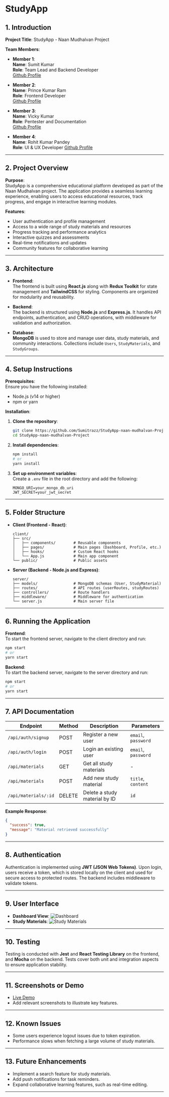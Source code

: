 # StudyApp


## 1. Introduction


**Project Title**: StudyApp - Naan Mudhalvan Project


**Team Members**:
- **Member 1**:  
  **Name**: Sumit Kumar  
  **Role**: Team Lead and Backend Developer  
  [Github Profile](https://github.com/Sumitrazz)


- **Member 2**:  
  **Name**: Prince Kumar Ram  
  **Role**: Frontend Developer  
  [Github Profile](https://github.com/princekumarram)


- **Member 3**:  
  **Name**: Vicky Kumar  
  **Role**: Pentester and Documentation  
  [Github Profile](https://github.com/pwnb0y)


- **Member 4**:  
  **Name**: Rohit Kumar Pandey  
  **Role**: UI & UX Developer
  [Github Profile](https://github.com/rohitkumar-pandey)


---


## 2. Project Overview


**Purpose**:  
StudyApp is a comprehensive educational platform developed as part of the Naan Mudhalvan project. The application provides a seamless learning experience, enabling users to access educational resources, track progress, and engage in interactive learning modules.


**Features**:
- User authentication and profile management
- Access to a wide range of study materials and resources
- Progress tracking and performance analytics
- Interactive quizzes and assessments
- Real-time notifications and updates
- Community features for collaborative learning


---


## 3. Architecture


- **Frontend**:  
  The frontend is built using **React.js** along with **Redux Toolkit** for state management and **TailwindCSS** for styling. Components are organized for modularity and reusability.


- **Backend**:  
  The backend is structured using **Node.js** and **Express.js**. It handles API endpoints, authentication, and CRUD operations, with middleware for validation and authorization.


- **Database**:  
  **MongoDB** is used to store and manage user data, study materials, and community interactions. Collections include `Users`, `StudyMaterials`, and `StudyGroups`.


---


## 4. Setup Instructions


**Prerequisites**:  
Ensure you have the following installed:
- Node.js (v14 or higher)
- npm or yarn


**Installation**:
1. **Clone the repository**:
   ```bash
   git clone https://github.com/Sumitrazz/StudyApp-naan-mudhalvan-Project.git
   cd StudyApp-naan-mudhalvan-Project
   ```


2. **Install dependencies**:
   ```bash
   npm install
   # or
   yarn install
   ```


3. **Set up environment variables**:  
   Create a `.env` file in the root directory and add the following:
   ```plaintext
   MONGO_URI=your_mongo_db_uri
   JWT_SECRET=your_jwt_secret
   ```


---


## 5. Folder Structure


- **Client (Frontend - React)**:
  ```
  client/
  ├── src/
  │   ├── components/        # Reusable components
  │   ├── pages/             # Main pages (Dashboard, Profile, etc.)
  │   ├── hooks/             # Custom React hooks
  │   └── App.js             # Main app component
  └── public/                # Public assets
  ```


- **Server (Backend - Node.js and Express)**:
  ```
  server/
  ├── models/                # MongoDB schemas (User, StudyMaterial)
  ├── routes/                # API routes (userRoutes, studyRoutes)
  ├── controllers/           # Route handlers
  ├── middleware/            # Middleware for authentication
  └── server.js              # Main server file
  ```


---


## 6. Running the Application


**Frontend**:  
To start the frontend server, navigate to the client directory and run:
```bash
npm start
# or
yarn start
```


**Backend**:  
To start the backend server, navigate to the server directory and run:
```bash
npm start
# or
yarn start
```


---


## 7. API Documentation


| Endpoint                | Method | Description                        | Parameters                |
|-------------------------|--------|------------------------------------|---------------------------|
| `/api/auth/signup`      | POST   | Register a new user               | `email`, `password`       |
| `/api/auth/login`       | POST   | Login an existing user            | `email`, `password`       |
| `/api/materials`        | GET    | Get all study materials           | -                         |
| `/api/materials`        | POST   | Add new study material            | `title`, `content`        |
| `/api/materials/:id`    | DELETE | Delete a study material by ID     | `id`                      |


**Example Response**:
```json
{
  "success": true,
  "message": "Material retrieved successfully"
}
```


---


## 8. Authentication


Authentication is implemented using **JWT (JSON Web Tokens)**. Upon login, users receive a token, which is stored locally on the client and used for secure access to protected routes. The backend includes middleware to validate tokens.


---


## 9. User Interface


<!-- Add screenshots or GIFs here, e.g.: -->
- **Dashboard View**: ![Dashboard](./screenshots/dashboard.png)
- **Study Materials**: ![Study Materials](./screenshots/study_materials.png)


---


## 10. Testing


Testing is conducted with **Jest** and **React Testing Library** on the frontend, and **Mocha** on the backend. Tests cover both unit and integration aspects to ensure application stability.


---


## 11. Screenshots or Demo


- [Live Demo](https://study-app-naal.vercel.app)  
- Add relevant screenshots to illustrate key features.


---


## 12. Known Issues


- Some users experience logout issues due to token expiration.
- Performance slows when fetching a large volume of study materials.


---


## 13. Future Enhancements


- Implement a search feature for study materials.
- Add push notifications for task reminders.
- Expand collaborative learning features, such as real-time editing.


--- 

